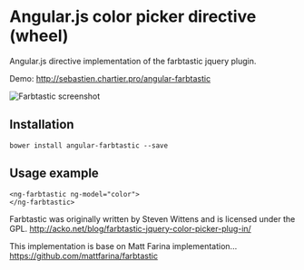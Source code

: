 Angular.js color picker directive (wheel)
==========================================

Angular.js directive implementation of the farbtastic jquery plugin.

Demo: http://sebastien.chartier.pro/angular-farbtastic

![Farbtastic screenshot](http://sebastien.chartier.pro/angular-farbtastic/farbtastic.jpg "Screenshot")

Installation
------------

```
bower install angular-farbtastic --save
```

Usage example
-------------

```
<ng-farbtastic ng-model="color">
</ng-farbtastic>
```

Farbtastic was originally written by Steven Wittens and is licensed under the GPL.
http://acko.net/blog/farbtastic-jquery-color-picker-plug-in/

This implementation is base on Matt Farina implementation...
https://github.com/mattfarina/farbtastic